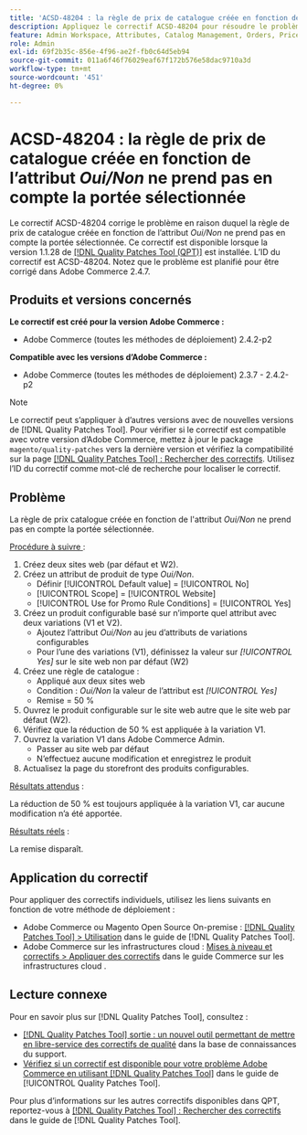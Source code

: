 ```yaml
---
title: 'ACSD-48204 : la règle de prix de catalogue créée en fonction de l’attribut *Oui/Non* ne prend pas en compte la portée sélectionnée'
description: Appliquez le correctif ACSD-48204 pour résoudre le problème d’Adobe Commerce en raison duquel la règle de prix de catalogue créée en fonction de l’attribut *Oui/Non* ne prend pas en compte la portée sélectionnée.
feature: Admin Workspace, Attributes, Catalog Management, Orders, Price Rules
role: Admin
exl-id: 69f2b35c-856e-4f96-ae2f-fb0c64d5eb94
source-git-commit: 011a6f46f76029eaf67f172b576e58dac9710a3d
workflow-type: tm+mt
source-wordcount: '451'
ht-degree: 0%

---
```


# ACSD-48204 : la règle de prix de catalogue créée en fonction de l’attribut *Oui/Non* ne prend pas en compte la portée sélectionnée

Le correctif ACSD-48204 corrige le problème en raison duquel la règle de prix de catalogue créée en fonction de l’attribut *Oui/Non* ne prend pas en compte la portée sélectionnée. Ce correctif est disponible lorsque la version 1.1.28 de [[!DNL Quality Patches Tool (QPT)]](https://experienceleague.adobe.com/fr/docs/commerce-operations/tools/quality-patches-tool/quality-patches-tool-to-self-serve-quality-patches) est installée. L’ID du correctif est ACSD-48204. Notez que le problème est planifié pour être corrigé dans Adobe Commerce 2.4.7.

## Produits et versions concernés

**Le correctif est créé pour la version Adobe Commerce :**

* Adobe Commerce (toutes les méthodes de déploiement) 2.4.2-p2

**Compatible avec les versions d’Adobe Commerce :**

* Adobe Commerce (toutes les méthodes de déploiement) 2.3.7 - 2.4.2-p2

>[!NOTE]
>
>Le correctif peut s’appliquer à d’autres versions avec de nouvelles versions de [!DNL Quality Patches Tool]. Pour vérifier si le correctif est compatible avec votre version d’Adobe Commerce, mettez à jour le package `magento/quality-patches` vers la dernière version et vérifiez la compatibilité sur la page [[!DNL Quality Patches Tool] : Rechercher des correctifs](https://experienceleague.adobe.com/tools/commerce-quality-patches/index.html?lang=fr). Utilisez l’ID du correctif comme mot-clé de recherche pour localiser le correctif.

## Problème

La règle de prix catalogue créée en fonction de l&#39;attribut *Oui/Non* ne prend pas en compte la portée sélectionnée.

<u>Procédure à suivre </u> :

1. Créez deux sites web (par défaut et W2).
1. Créez un attribut de produit de type *Oui/Non*.
   * Définir [!UICONTROL Default value] = [!UICONTROL No]
   * [!UICONTROL Scope] = [!UICONTROL Website]
   * [!UICONTROL Use for Promo Rule Conditions] = [!UICONTROL Yes]
1. Créez un produit configurable basé sur n’importe quel attribut avec deux variations (V1 et V2).
   * Ajoutez l’attribut *Oui/Non* au jeu d’attributs de variations configurables
   * Pour l’une des variations (V1), définissez la valeur sur *[!UICONTROL Yes]* sur le site web non par défaut (W2)
1. Créez une règle de catalogue :
   * Appliqué aux deux sites web
   * Condition : *Oui/Non* la valeur de l’attribut est *[!UICONTROL Yes]*
   * Remise = 50 %
1. Ouvrez le produit configurable sur le site web autre que le site web par défaut (W2).
1. Vérifiez que la réduction de 50 % est appliquée à la variation V1.
1. Ouvrez la variation V1 dans Adobe Commerce Admin.
   * Passer au site web par défaut
   * N’effectuez aucune modification et enregistrez le produit
1. Actualisez la page du storefront des produits configurables.

<u>Résultats attendus</u> :

La réduction de 50 % est toujours appliquée à la variation V1, car aucune modification n’a été apportée.

<u>Résultats réels</u> :

La remise disparaît.

## Application du correctif

Pour appliquer des correctifs individuels, utilisez les liens suivants en fonction de votre méthode de déploiement :

* Adobe Commerce ou Magento Open Source On-premise : [[!DNL Quality Patches Tool] > Utilisation](/help/tools/quality-patches-tool/usage.md) dans le guide de [!DNL Quality Patches Tool].
* Adobe Commerce sur les infrastructures cloud : [Mises à niveau et correctifs > Appliquer des correctifs](https://experienceleague.adobe.com/docs/commerce-cloud-service/user-guide/develop/upgrade/apply-patches.html?lang=fr) dans le guide Commerce sur les infrastructures cloud .

## Lecture connexe

Pour en savoir plus sur [!DNL Quality Patches Tool], consultez :

* [[!DNL Quality Patches Tool] sortie : un nouvel outil permettant de mettre en libre-service des correctifs de qualité](https://experienceleague.adobe.com/fr/docs/commerce-operations/tools/quality-patches-tool/quality-patches-tool-to-self-serve-quality-patches) dans la base de connaissances du support.
* [Vérifiez si un correctif est disponible pour votre problème Adobe Commerce en utilisant [!DNL Quality Patches Tool]](/help/tools/quality-patches-tool/patches-available-in-qpt/check-patch-for-magento-issue-with-magento-quality-patches.md) dans le guide de [!UICONTROL Quality Patches Tool].


Pour plus d’informations sur les autres correctifs disponibles dans QPT, reportez-vous à [[!DNL Quality Patches Tool] : Rechercher des correctifs](https://experienceleague.adobe.com/tools/commerce-quality-patches/index.html?lang=fr) dans le guide de [!DNL Quality Patches Tool].
